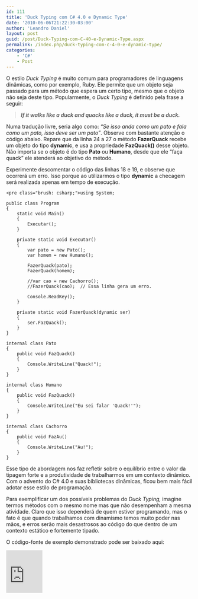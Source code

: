 ```yaml
---
id: 111
title: 'Duck Typing com C# 4.0 e Dynamic Type'
date: '2010-06-06T21:22:30-03:00'
author: 'Leandro Daniel'
layout: post
guid: /post/Duck-Typing-com-C-40-e-Dynamic-Type.aspx
permalink: /index.php/duck-typing-com-c-4-0-e-dynamic-type/
categories:
    - 'C#'
    - Post
---
```


O estilo *Duck Typing* é muito comum para programadores de linguagens dinâmicas, como por exemplo, Ruby. Ele permite que um objeto seja passado para um método que espera um certo tipo, mesmo que o objeto não seja deste tipo. Popularmente, o *Duck Typing* é definido pela frase a seguir:

> ***If it walks like a duck and quacks like a duck, it must be a duck.***

Numa tradução livre, seria algo como: *“Se isso anda como um pato e fala como um pato, isso deve ser um pato”*. Observe com bastante atenção o código abaixo. Repare que da linha 24 a 27 o método **FazerQuack** recebe um objeto do tipo **dynamic**, e usa a propriedade **FazQuack()** desse objeto. Não importa se o objeto é do tipo **Pato** ou **Humano**, desde que ele “faça quack” ele atenderá ao objetivo do método.

Experimente descomentar o código das linhas 18 e 19, e observe que ocorrerá um erro. Isso porque ao utilizarmos o tipo **dynamic** a checagem será realizada apenas em tempo de execução.

```
<pre class="brush: csharp;">using System;

public class Program
{
    static void Main()
    {
        Executar();
    }

    private static void Executar()
    {
        var pato = new Pato();
        var homem = new Humano();

        FazerQuack(pato);
        FazerQuack(homem);

        //var cao = new Cachorro();
        //FazerQuack(cao);  // Essa linha gera um erro.

        Console.ReadKey();
    }

    private static void FazerQuack(dynamic ser)
    {
        ser.FazQuack();
    }
}

internal class Pato
{
    public void FazQuack()
    {
        Console.WriteLine("Quack!");
    }
}

internal class Humano
{
    public void FazQuack()
    {
        Console.WriteLine("Eu sei falar 'Quack!'");
    }
}

internal class Cachorro
{
    public void FazAu()
    {
        Console.WriteLine("Au!");
    }
}
```

   
Esse tipo de abordagem nos faz refletir sobre o equilíbrio entre o valor da tipagem forte e a produtividade de trabalharmos em um contexto dinâmico. Com o advento do C# 4.0 e suas bibliotecas dinâmicas, ficou bem mais fácil adotar esse estilo de programação.

Para exemplificar um dos possíveis problemas do *Duck Typing,* imagine termos métodos com o mesmo nome mas que não desempenham a mesma atividade. Claro que isso dependerá de quem estiver programando, mas o fato é que quando trabalhamos com dinamismo temos muito poder nas mãos, e erros serão mais desastrosos ao código do que dentro de um contexto estático e fortemente tipado.

O código-fonte de exemplo demonstrado pode ser baixado aqui:

<iframe frameborder="0" marginheight="0" marginwidth="0" scrolling="no" src="http://cid-682bb4abc622d264.skydrive.live.com/embedicon.aspx/.Public/DuckTyping.zip" style="padding-bottom: 0px; background-color: #fcfcfc; padding-left: 0px; width: 98px; padding-right: 0px; height: 115px; padding-top: 0px" title="Preview"></iframe>